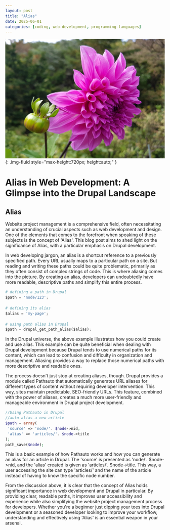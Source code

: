 ```yaml
---
layout: post
title: "Alias"
date: 2025-06-01
categories: [coding, web-development, programming-languages]
---
```


![Image](/assets/g3a06e5ef84fc9498b279a4fa0f594ab6fa3dd92333b428364e858b83325c9a9581dfcc8164974fe2b3d5b08687a8b47a45d4da8a75d225a45a7f540095fffe9d_1280.jpg){: .img-fluid style="max-height:720px; height:auto;" }

# Alias in Web Development: A Glimpse into the Drupal Landscape

## Alias

Website project management is a comprehensive field, often necessitating an understanding of crucial aspects such as web development and design. One of the elements that comes to the forefront when speaking of these subjects is the concept of 'Alias'. This blog post aims to shed light on the significance of Alias, with a particular emphasis on Drupal development.

In web developing jargon, an alias is a shortcut reference to a previously specified path. Every URL usually maps to a particular path on a site. But reading and writing these paths could be quite problematic, primarily as they often consist of complex strings of code. This is where aliasing comes into the picture. By creating an alias, developers can undoubtedly have more readable, descriptive paths and simplify this entire process. 

```python
# defining a path in Drupal
$path = 'node/123';

# defining its alias
$alias = 'my-page';

# using path alias in Drupal
$path = drupal_get_path_alias($alias);
```
In the Drupal universe, the above example illustrates how you could create and use alias. This example can be quite beneficial when dealing with Drupal development because Drupal tends to use numerical paths for its content, which can lead to confusion and difficulty in organization and management. Aliasing provides a way to replace those numerical paths with more descriptive and readable ones.

The process doesn't just stop at creating aliases, though. Drupal provides a module called Pathauto that automatically generates URL aliases for different types of content without requiring developer intervention. This way, sites maintain predictable, SEO-friendly URLs. This feature, combined with the power of aliases, creates a much more user-friendly and manageable environment in Drupal project development.

```php
//Using Pathauto in Drupal
//auto alias a new article
$path = array(
 'source' => 'node/'. $node->nid,
 'alias' => 'articles/'. $node->title
);
path_save($node);
```
This is a basic example of how Pathauto works and how you can generate an alias for an article in Drupal. The 'source' is presented as 'node/'. $node->nid, and the 'alias' created is given as 'articles/'. $node->title. This way, a user accessing the site can type 'articles/' and the name of the article instead of having to know the specific node number. 

From the discussion above, it is clear that the concept of Alias holds significant importance in web development and Drupal in particular. By providing clear, readable paths, it improves user accessibility and experience while also simplifying the website project management process for developers. Whether you're a beginner just dipping your toes into Drupal development or a seasoned developer looking to improve your workflow, understanding and effectively using 'Alias' is an essential weapon in your arsenal.
